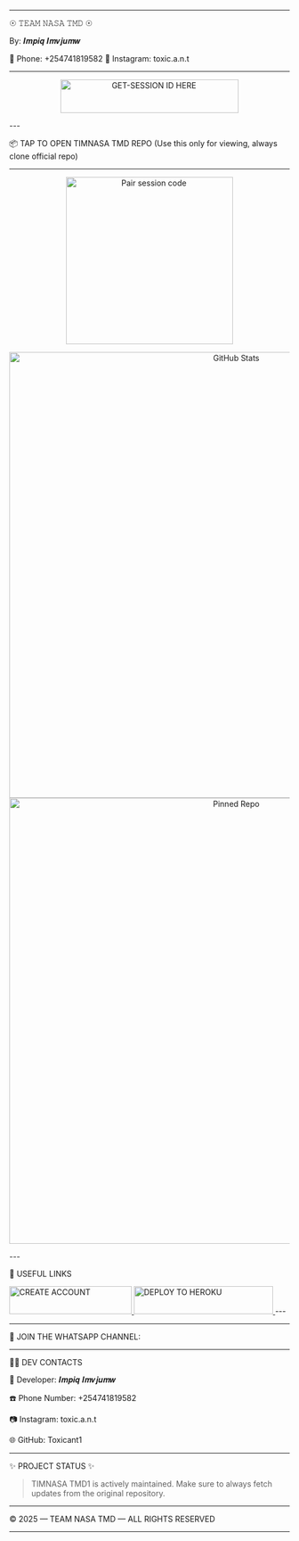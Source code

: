 
---

☉︎ 𝚃𝙴𝙰𝙼 𝙽𝙰𝚂𝙰 𝚃𝙼𝙳 ☉︎

By: 𝑰𝒎𝒑𝒊𝒒 𝑰𝒎𝒗𝒋𝒖𝒎𝒘

📱 Phone: +254741819582
📸 Instagram: toxic.a.n.t


---

<p align="center">
  <a href="https://timnasax-tmd1.onrender.com">
    <img title="GET-SESSION ID HERE" src="https://img.shields.io/badge/GET-SESSION_ID-HERE-blue?style=for-the-badge&logo=nike" width="320" height="60"/>
  </a>
</p>
---

📦 TAP TO OPEN TIMNASA TMD REPO (Use this only for viewing, always clone official repo)




---

<p align="center">
  <a href="https://timnasax-tmd1.onrender.com">
    <img src="https://img.shields.io/badge/Pair%20session%20code-white" alt="Pair session code" width="300">
  </a>
</p><p align="center">
  <img src="https://github-readme-stats.vercel.app/api?username=Toxicant1&show_icons=true&hide_title=true&count_private=true&hide=prs&theme=radical" alt="GitHub Stats" width="800">
  <img src="https://github-readme-stats.vercel.app/api/pin/?username=Toxicant1&repo=TIMNASA_TMD1" alt="Pinned Repo" width="800">
</p>
---

🔗 USEFUL LINKS

<a href="https://signup.heroku.com/">
  <img title="CREATE ACCOUNT" src="https://img.shields.io/badge/CREATE_ACCOUNT-green?style=for-the-badge&logo=red" width="220" height="50"/>
</a><a href="https://dashboard.heroku.com/new?template=https://github.com/Toxicant1/TIMNASA_TMD1">
  <img title="DEPLOY TO HEROKU" src="https://img.shields.io/badge/DEPLOY_ON_HEROKU-red?style=for-the-badge&logo=nike" width="250" height="50"/>
</a>
---




---

📲 JOIN THE WHATSAPP CHANNEL:




---

👨‍💻 DEV CONTACTS

👤 Developer: 𝑰𝒎𝒑𝒊𝒒 𝑰𝒎𝒗𝒋𝒖𝒎𝒘

☎️ Phone Number: +254741819582

📷 Instagram: toxic.a.n.t

🌐 GitHub: Toxicant1



---

✨ PROJECT STATUS ✨

> TIMNASA TMD1 is actively maintained. Make sure to always fetch updates from the original repository.




---

© 2025 — TEAM NASA TMD — ALL RIGHTS RESERVED


---

